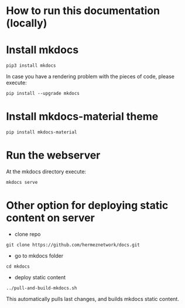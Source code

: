 # How to run this documentation (locally)
# Install mkdocs
```
pip3 install mkdocs
```

In case you have a rendering problem with the pieces of code, please execute:
```
pip install --upgrade mkdocs
```

# Install mkdocs-material theme
```
pip install mkdocs-material
```

# Run the webserver
At the mkdocs directory execute:

```
mkdocs serve
```


# Other option for deploying static content on server

- clone repo
```
git clone https://github.com/hermeznetwork/docs.git
```
- go to mkdocs folder
```
cd mkdocs
```

- deploy static content
```
../pull-and-build-mkdocs.sh
```
This automatically pulls last changes, and builds mkdocs static content.
